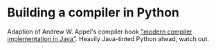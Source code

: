 # Building a compiler in Python

Adaption of Andrew W. Appel's compiler book ["modern compiler implementation in Java"](https://www.cs.princeton.edu/~appel/modern/java/).
Heavily Java-tinted Python ahead, watch out.
